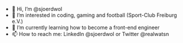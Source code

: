 - 👋 Hi, I’m @sjoerdwol
- 👀 I’m interested in coding, gaming and football (Sport-Club Freiburg e.V.)
- 🌱 I’m currently learning how to become a front-end engineer
- 📫 How to reach me: LinkedIn @sjoerdwol or Twitter @realwatsn

<!---
sjoerdwol/sjoerdwol is a ✨ special ✨ repository because its `README.md` (this file) appears on your GitHub profile.
You can click the Preview link to take a look at your changes.
--->
